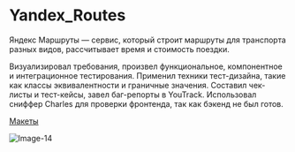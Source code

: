 # Yandex_Routes

Яндекс Маршруты — сервис, который строит маршруты для транспорта разных видов, рассчитывает время и стоимость поездки.

Визуализировал требования, произвел функциональное, компонентное и интеграционное тестирования. Применил техники тест-дизайна, такие как классы эквивалентности и граничные значения. Составил чек-листы и тест-кейсы, завел баг-репорты в YouTrack. Использовал сниффер Charles для проверки фронтенда, так как бэкенд не был готов.

[Макеты](https://www.figma.com/file/42mNwme0cBfZwNZUIcN1mh/Яндекс.Маршруты?type=design&mode=design)

![Image-14](https://github.com/IvanTcanga/First_sprint/assets/144273733/e83af423-7847-4eff-842c-d454d8bb4f21)
